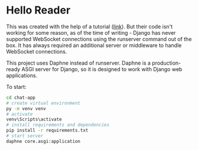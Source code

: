 # Hello Reader
This was created with the help of a tutorial ([link](https://youtu.be/F4nwRQPXD8w)). But their code isn't working for some reason, as of the time of writing - Django has never supported WebSocket connections using the runserver command out of the box. It has always required an additional server or middleware to handle WebSocket connections.

This project uses Daphne instead of runserver. Daphne is a production-ready ASGI server for Django, so it is designed to work with Django web applications.

To start:
```sh
cd chat-app
# create virtual environment
py -m venv venv
# activate 
venv\Scripts\activate
# install requirements and dependencies
pip install -r requirements.txt
# start server
daphne core.asgi:application

```